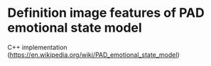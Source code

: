 # Definition image features of PAD emotional state model

C++ implementation (https://en.wikipedia.org/wiki/PAD_emotional_state_model)
